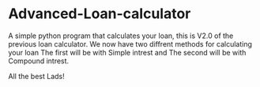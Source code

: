 # Advanced-Loan-calculator
A simple python program that calculates your loan, this is V2.0 of the previous loan calculator.
We now have two diffrent methods for calculating your loan
The first will be with Simple intrest and
The second will be with Compound intrest.

All the best Lads!
